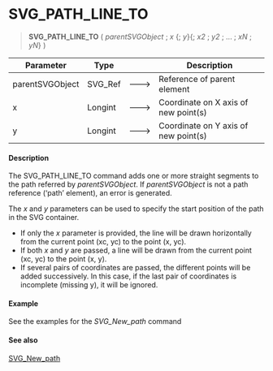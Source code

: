# SVG_PATH_LINE_TO

>**SVG_PATH_LINE_TO** ( *parentSVGObject* ; *x* {; *y*}{; *x2* ; *y2* ; ... ; *xN* ; *yN*} )

| Parameter | Type |  | Description |
| --- | --- | --- | --- |
| parentSVGObject | SVG_Ref | &#x1F852; | Reference of parent element |
| x | Longint | &#x1F852; | Coordinate on X axis of new point(s) |
| y | Longint | &#x1F852; | Coordinate on Y axis of new point(s) |



#### Description 

The SVG\_PATH\_LINE\_TO command adds one or more straight segments to the path referred by *parentSVGObject*. If *parentSVGObject* is not a path reference (‘path’ element), an error is generated.

The *x* and *y* parameters can be used to specify the start position of the path in the SVG container.

* If only the *x* parameter is provided, the line will be drawn horizontally from the current point (xc, yc) to the point (x, yc).
* If both *x* and *y* are passed, a line will be drawn from the current point (xc, yc) to the point (x, y).
* If several pairs of coordinates are passed, the different points will be added successively. In this case, if the last pair of coordinates is incomplete (missing y), it will be ignored.

#### Example 

See the examples for the *SVG\_New\_path* command

#### See also 

[SVG\_New\_path](SVG%5FNew%5Fpath.md)  